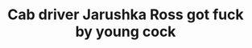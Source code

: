 ---
layout: post
title: Cab driver Jarushka Ross got fuck by young cock
duration: '05:03'
view: 259
rate: 2
video: 'https://flashservice.xvideos.com/embedframe/23526546'
priority: 0.9
changefreq: daily
---
